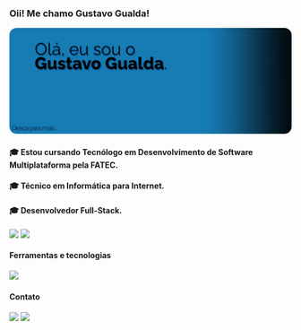 ### Oii! Me chamo Gustavo Gualda! 
<div align="center">
  <img src="/assets/ola.png" style="border-radius:13px;">
</div>

#### :mortar_board: Estou cursando Tecnólogo em Desenvolvimento de Software Multiplataforma pela FATEC.
#### :mortar_board: Técnico em Informática para Internet.
#### :mortar_board: Desenvolvedor Full-Stack.

<div>
  <img height=190em  src="https://github-readme-stats.vercel.app/api?username=iCrowleySHR&show_icons=true" />
  <img height=190em src="https://github-readme-stats.vercel.app/api/top-langs/?username=iCrowleySHR&layout=donut" />
</div>

 #### Ferramentas e tecnologias

<img src="https://skillicons.dev/icons?i=ae,ps,html,css,js,react,sass,mysql,php,java,androidstudio,vite,vscode,bootstrap,laravel,git,typescript,styledcomponents"/>   

  
  #### Contato

<div >
<a href="https://instagram.com/gustavogualda10" target="blank"><img src="https://img.shields.io/badge/-Instagram-%23E4405F?style=for-the-badge&logo=instagram&logoColor=white" target="_blank"></a>
<a href="https://www.linkedin.com/in/gustavo-gualda-95a8112a2/" target="blank"><img src="https://img.shields.io/badge/-LinkedIn-%230077B5?style=for-the-badge&logo=linkedin&logoColor=white" target="_blank"></a>
</div>



#
